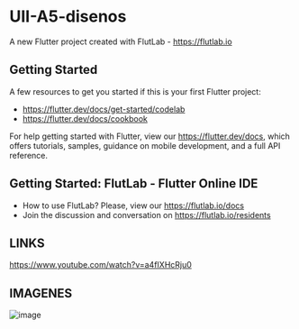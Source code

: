 # UII-A5-disenos

A new Flutter project created with FlutLab - https://flutlab.io

## Getting Started

A few resources to get you started if this is your first Flutter project:

- https://flutter.dev/docs/get-started/codelab
- https://flutter.dev/docs/cookbook

For help getting started with Flutter, view our
https://flutter.dev/docs, which offers tutorials,
samples, guidance on mobile development, and a full API reference.

## Getting Started: FlutLab - Flutter Online IDE

- How to use FlutLab? Please, view our https://flutlab.io/docs
- Join the discussion and conversation on https://flutlab.io/residents
## LINKS
https://www.youtube.com/watch?v=a4fIXHcRju0
## IMAGENES
![image](https://github.com/GuerreroA128/Ull-A5-disenos/assets/143743819/c2c7ab30-4f1b-47f2-a11f-4c0353d7a674)


